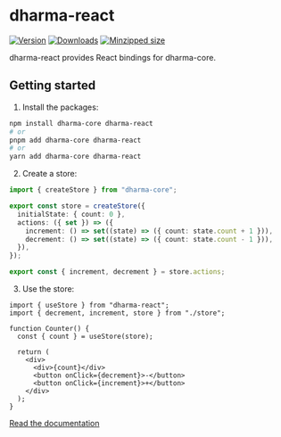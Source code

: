 # dharma-react

[![Version](https://img.shields.io/npm/v/dharma-react)](https://npmjs.com/package/dharma-react)
[![Downloads](https://img.shields.io/npm/dm/dharma-react.svg)](https://npmjs.com/package/dharma-react)
[![Minzipped size](https://img.shields.io/bundlephobia/minzip/dharma-react)](https://bundlephobia.com/package/dharma-react)

dharma-react provides React bindings for dharma-core.

## Getting started

1. Install the packages:

```sh
npm install dharma-core dharma-react
# or
pnpm add dharma-core dharma-react
# or
yarn add dharma-core dharma-react
```

2. Create a store:

```ts
import { createStore } from "dharma-core";

export const store = createStore({
  initialState: { count: 0 },
  actions: ({ set }) => ({
    increment: () => set((state) => ({ count: state.count + 1 })),
    decrement: () => set((state) => ({ count: state.count - 1 })),
  }),
});

export const { increment, decrement } = store.actions;
```

3. Use the store:

```tsx
import { useStore } from "dharma-react";
import { decrement, increment, store } from "./store";

function Counter() {
  const { count } = useStore(store);

  return (
    <div>
      <div>{count}</div>
      <button onClick={decrement}>-</button>
      <button onClick={increment}>+</button>
    </div>
  );
}
```

[Read the documentation](https://dharma.fransek.dev/)
